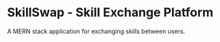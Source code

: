 # SkillSwap - Skill Exchange Platform

A MERN stack application for exchanging skills between users.


